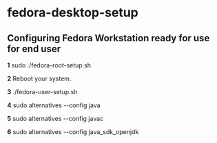 # fedora-desktop-setup
## Configuring Fedora Workstation ready for use for end user

**1** sudo ./fedora-root-setup.sh

**2** Reboot your system.

**3** ./fedora-user-setup.sh

**4** sudo alternatives --config java

**5** sudo alternatives --config javac

**6** sudo alternatives --config java_sdk_openjdk
